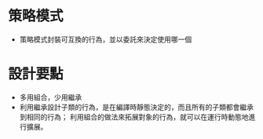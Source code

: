 # 策略模式

- 策略模式封裝可互換的行為，並以委託來決定使用哪一個

# 設計要點
- 多用組合，少用繼承
- 利用繼承設計子類的行為，是在編譯時靜態決定的，而且所有的子類都會繼承到相同的行為；
利用組合的做法來拓展對象的行為，就可以在運行時動態地進行擴展。

